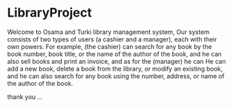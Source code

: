 # LibraryProject

Welcome to Osama and Turki library management system,
Our system consists of two types of users (a cashier and a manager), each with their own powers. For example, (the cashier) can search for any book by the book number, book title, or the name of the author of the book, and he can also sell books and print an invoice, and as for the (manager) he can He can add a new book, delete a book from the library, or modify an existing book, and he can also search for any book using the number, address, or name of the author of the book.

thank you ...
